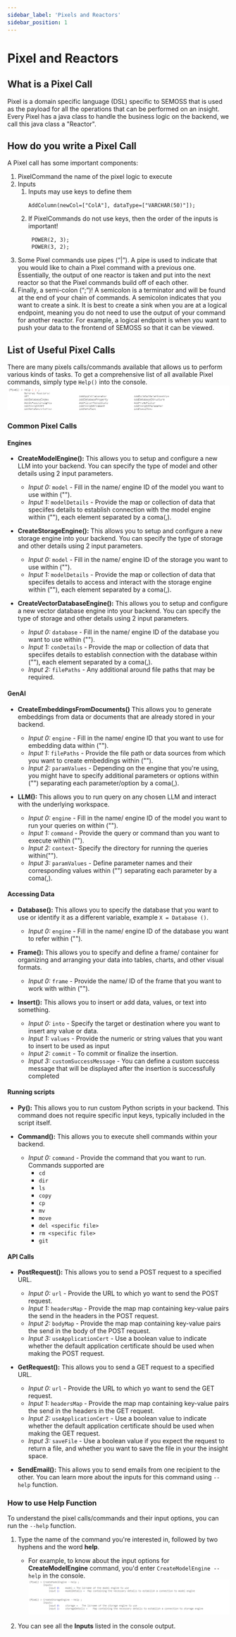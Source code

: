 ```yaml
---
sidebar_label: 'Pixels and Reactors'
sidebar_position: 1
---
```


# Pixel and Reactors

## What is a Pixel Call
Pixel is a domain specific language (DSL) specific to SEMOSS that is used as the payload for all the operations that can be performed on an insight. Every Pixel has a java class to handle the business logic on the backend, we call this java class a "Reactor".

## How do you write a Pixel Call
A Pixel call has some important components:
1. PixelCommand the name of the pixel logic to execute
2. Inputs
    1. Inputs may use keys to define them
        ```
        AddColumn(newCol=["ColA"], dataType=["VARCHAR(50)"]);
        ```
    2. If PixelCommands do not use keys, then the order of the inputs is important!
       ```
        POWER(2, 3);
        POWER(3, 2);
        ```
3.  Some Pixel commands use pipes (“|”). A pipe is used to indicate that you would like to chain a Pixel command with a previous one. Essentially, the output of one reactor is taken and put into the next reactor so that the Pixel commands build off of each other.
4.  Finally, a semi-colon (“;”)! A semicolon is a terminator and will be found at the end of your chain of commands. A semicolon indicates that you want to create a sink. It is best to create a sink when you are at a logical endpoint, meaning you do not need to use the output of your command for another reactor. For example, a logical endpoint is when you want to push your data to the frontend of SEMOSS so that it can be viewed.

## List of Useful Pixel Calls 
There are many pixels calls/commands available that allows us to perform various kinds of tasks. To get a comprehensive list of all available Pixel commands, simply type `Help()` into the console. 
![Help](../../../static/img/Pixel%20Calls/Help1.PNG)

### Common Pixel Calls
#### Engines

* **CreateModelEngine():** This allows you to setup and configure a new LLM into your backend. You can specify the type of model and other details using 2 input parameters.
    - *Input 0:* `model` - Fill in the name/ engine ID of the model you want to use within ("").
    - *Input 1:* `modelDetails` - Provide the map or collection of data that speciifes details to establish connection with the model engine within (""), each element separated by a coma(,).

* **CreateStorageEngine():** This allows you to setup and configure a new storage engine into your backend. You can specify the type of storage and other details using 2 input parameters.
    - *Input 0:* `model` - Fill in the name/ engine ID of the storage you want to use within ("").
    - *Input 1:* `modelDetails` - Provide the map or collection of data that speciifes details to access and interact with the storage engine within (""), each element separated by a coma(,).

* **CreateVectorDatabaseEngine():** This allows you to setup and configure a new vector database engine into your backend. You can specify the type of storage and other details using 2 input parameters.
    - *Input 0:* `database` - Fill in the name/ engine ID of the database you want to use within ("").
    - *Input 1:* `conDetails` - Provide the map or collection of data that speciifes details to establish connection with the database within (""), each element separated by a coma(,).
    - *Input 2:* `filePaths` - Any additional around file paths that may be required.


#### GenAI
* **CreateEmbeddingsFromDocuments()** This allows you to generate embeddings from data or documents that are already stored in your backend. 
    - *Input 0:* `engine` - Fill in the name/ engine ID that you want to use for embedding data within ("").
    - *Input 1:* `filePaths` - Provide the file path or data sources from which you want to create embeddings within (""). 
    - *Input 2:* `paramValues` - Depending on the engine that you're using, you might have to specify additional parameters or options within ("") separating each parameter/option by a coma(,).

* **LLM():** This allows you to run query on any chosen LLM and interact with the underlying workspace.
    - *Input 0:* `engine` - Fill in the name/ engine ID of the model you want to run your queries on within ("").
    - *Input 1:* `command` - Provide the query or command than you want to execute within ("").
    - *Input 2:* `context`- Specify the directory for running the queries within("").
    - *Input 3:* `paramValues` - Define parameter names and their corresponding values within ("") separating each parameter by a coma(,).

#### Accessing Data

* **Database():** This allows you to specify the database that you want to use or identify it as a different variable, example `X = Database ()`.
    - *Input 0:* `engine` - Fill in the name/ engine ID of the database you want to refer within ("").

* **Frame():** This allows you to specify and define a frame/ container for organizing and arranging your data into tables, charts, and other visual formats.
    - *Input 0:* `frame` - Provide the name/ ID of the frame that you want to work with within ("").

* **Insert():** This allows you to insert or add data, values, or text into something. 
    - *Input 0:* `into` - Specify the target or destination where you want to insert any value or data.
    - *Input 1:* `values` - Provide the numeric or string values that you want to insert to be used as input
    - *Input 2:* `commit` - To commit or finalize the insertion.
    - *Input 3:* `customSuccessMessage` - You can define a custom success message that will be displayed after the insertion  is successfully completed

#### Running scripts
* **Py():** This allows you to run custom Python scripts in your backend. This command does not require specific input keys, typically included in the script itself.

* **Command():** This allows you to execute shell commands within your backend.
    - *Input 0:* `command` - Provide the command that you want to run. Commands supported are
        - `cd`
        - `dir`
        - `ls`
        - `copy`
        - `cp`
        - `mv`
        - `move`
        - `del <specific file>`
        - `rm <specific file>`
        - `git`

#### API Calls
* **PostRequest():** This allows you to send a POST request to a specified URL.
    - *Input 0:* `url` - Provide the URL to which yo want to send the POST request.
    - *Input 1:* `headersMap` - Provide the map map containing key-value pairs the send in the headers in the POST request.
    - *Input 2:* `bodyMap` - Provide the map map containing key-value pairs the send in the body of the POST request.
    - *Input 3:* `useApplicationCert` - Use a boolean value to indicate whether the default application certificate should be used when making the POST request.

* **GetRequest():** This allows you to send a GET request to a specified URL.
    - *Input 0:* `url` - Provide the URL to which yo want to send the GET request.
    - *Input 1:* `headersMap` - Provide the map map containing key-value pairs the send in the headers in the GET request.
    - *Input 2:* `useApplicationCert` - Use a boolean value to indicate whether the default application certificate should be used when making the GET request.
    - *Input 3:* `saveFile` - Use a boolean value if you expect the request to return a file, and whether you want to save the file in your the insight space.

* **SendEmail():** This allows you to send emails from one recipient to the other. You can learn more about the inputs for this command using `--help` function.
  
### How to use Help Function
To understand the pixel calls/commands and their input options, you can run the `--help` function. 
1. Type the name of the command you're interested in, followed by two hyphens and the word **help**. 
    - For example, to know about the input options for **CreateModelEngine** command, you'd enter `CreateModelEngine --help` in the console.
![Help1](../../../static/img/Pixel%20Calls/help2.png)

2. You can see all the **Inputs** listed in the console output.




